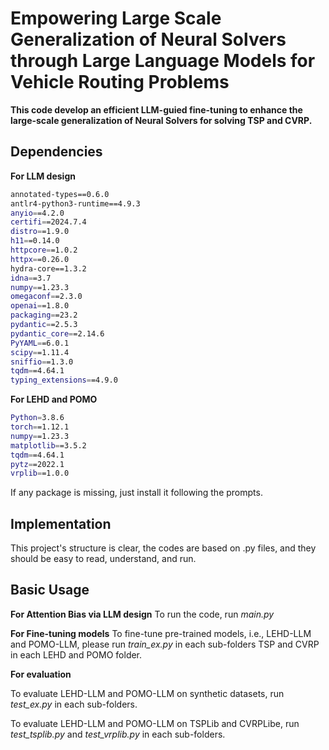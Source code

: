 # Empowering Large Scale Generalization of Neural Solvers through Large Language Models for Vehicle Routing Problems

**This code develop an efficient LLM-guied fine-tuning to enhance the large-scale generalization of Neural Solvers for solving TSP and CVRP.** 

## Dependencies

**For LLM design**
```bash
annotated-types==0.6.0
antlr4-python3-runtime==4.9.3
anyio==4.2.0
certifi==2024.7.4
distro==1.9.0
h11==0.14.0
httpcore==1.0.2
httpx==0.26.0
hydra-core==1.3.2
idna==3.7
numpy==1.23.3
omegaconf==2.3.0
openai==1.8.0
packaging==23.2
pydantic==2.5.3
pydantic_core==2.14.6
PyYAML==6.0.1
scipy==1.11.4
sniffio==1.3.0
tqdm==4.64.1
typing_extensions==4.9.0
```

**For LEHD and POMO**
```bash
Python=3.8.6
torch==1.12.1
numpy==1.23.3
matplotlib==3.5.2
tqdm==4.64.1
pytz==2022.1
vrplib==1.0.0
```

If any package is missing, just install it following the prompts.


## Implementation

This project's structure is clear, the codes are based on .py files, and they should be easy to read, understand, and run.

## Basic Usage

**For Attention Bias via LLM design**
To run the code, run *main.py*

**For Fine-tuning models**
To fine-tune pre-trained models, i.e., LEHD-LLM and POMO-LLM, please run *train_ex.py* in each sub-folders TSP and CVRP in each LEHD and POMO folder.

**For evaluation**

To evaluate LEHD-LLM and POMO-LLM on synthetic datasets, run *test_ex.py* in each sub-folders.

To evaluate LEHD-LLM and POMO-LLM on TSPLib and CVRPLibe, run *test_tsplib.py* and *test_vrplib.py* in each sub-folders.


